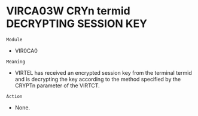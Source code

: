 # VIRCA03W CRYn termid DECRYPTING SESSION KEY

`Module`
- VIR0CA0

`Meaning`
- VIRTEL has received an encrypted session key from the terminal termid and is decrypting the key according to the method specified by the CRYPTn parameter of the VIRTCT.

`Action`
- None.
